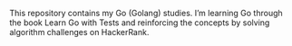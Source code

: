 This repository contains my Go (Golang) studies. I’m learning Go through the book Learn Go with Tests and reinforcing the concepts by solving algorithm challenges on HackerRank.
